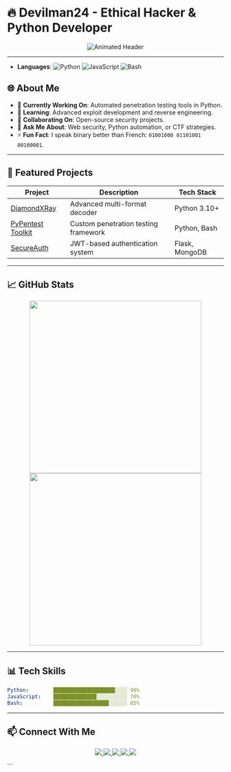 
# 🔥 Devilman24 - Ethical Hacker & Python Developer

<p align="center">
  <img src="https://readme-typing-svg.demolab.com?font=Fira+Code&pause=1000&color=22D3EE&width=435&lines=Python+Developer+%7C+Penetration+Tester;Cybersecurity+Enthusiast+%7C+CTF+Player;Building+Secure+and+Elegant+Solutions" alt="Animated Header" />
</p>

---

- **Languages**: ![Python](https://img.shields.io/badge/Python-3776AB?style=for-the-badge&logo=python&logoColor=white) ![JavaScript](https://img.shields.io/badge/JavaScript-F7DF1E?style=for-the-badge&logo=javascript&logoColor=black) ![Bash](https://img.shields.io/badge/Bash-4EAA25?style=for-the-badge&logo=gnu-bash&logoColor=white)

## 🌐 About Me

* 🔭 **Currently Working On**: Automated penetration testing tools in Python.
* 🌱 **Learning**: Advanced exploit development and reverse engineering.
* 👯 **Collaborating On**: Open-source security projects.
* 💬 **Ask Me About**: Web security, Python automation, or CTF strategies.
* ⚡ **Fun Fact**: I speak binary better than French: `01001000 01101001 00100001`.

---

## 🚀 Featured Projects

| Project                | Description                          | Tech Stack     |
| ---------------------- | ------------------------------------ | -------------- |
| [DiamondXRay](#)       | Advanced multi-format decoder        | Python 3.10+   |
| [PyPentest Toolkit](#) | Custom penetration testing framework | Python, Bash   |
| [SecureAuth](#)        | JWT-based authentication system      | Flask, MongoDB |

---

## 📈 GitHub Stats

<p align="center">
  <img src="https://github-readme-stats.vercel.app/api?username=devilman24&show_icons=true&theme=radical" width="400" />
  <img src="https://github-readme-streak-stats.herokuapp.com/?user=devilman24&theme=radical" width="400" />
</p>

---

## 📊 Tech Skills

```yaml
Python:        ████████████████████░░░░ 90%
JavaScript:    ██████████████░░░░░░░░░░ 70%
Bash:          ██████████████████░░░░░░ 85%
```

---

## 📫 Connect With Me

<p align="center">
  <a href="https://twitter.com/YourHandle" target="_blank">
    <img src="https://img.shields.io/badge/Twitter-1DA1F2?style=for-the-badge&logo=twitter&logoColor=white" />
  </a>
  <a href="https://linkedin.com/in/devilman24" target="_blank">
    <img src="https://img.shields.io/badge/LinkedIn-0077B5?style=for-the-badge&logo=linkedin&logoColor=white" />
  </a>
  <a href="https://discord.com/users/VotreID" target="_blank">
    <img src="https://img.shields.io/badge/Discord-5865F2?style=for-the-badge&logo=discord&logoColor=white" />
  </a>
  <a href="https://medium.com/@Devilman24" target="_blank">
    <img src="https://img.shields.io/badge/Medium-12100E?style=for-the-badge&logo=medium&logoColor=white" />
  </a>
  <a href="mailto:abstractdiamond@protonmail.com">
    <img src="https://img.shields.io/badge/ProtonMail-8B89CC?style=for-the-badge&logo=protonmail&logoColor=white" />
  </a>
</p>
```



